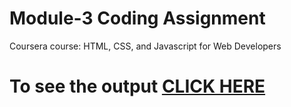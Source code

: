 

# Module-3 Coding Assignment

Coursera course: HTML, CSS, and Javascript for Web Developers

# To see the output [CLICK HERE](https://reddy18533.github.io/Coursera_Test/Assignments/module_3_solution/index.html)
